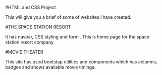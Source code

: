 #HTML and CSS Project

This will give you a brief of some of websites i have created.

#THE SPACE STATION RESORT

 It has navbar, CSS styling and form . This is home page for the space station resort company.

#MOVIE THEATER

This site has used bootstap utilities and components which has columns, badges and shows available movie timings.
 
  
